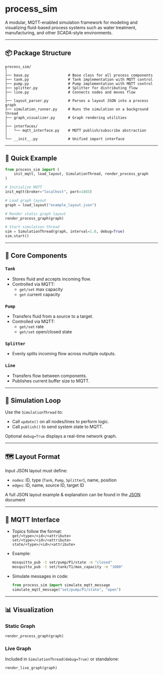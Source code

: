 # process_sim

A modular, MQTT-enabled simulation framework for modeling and visualizing fluid-based process systems such as water treatment, manufacturing, and other SCADA-style environments.

---

## 📦 Package Structure

```
process_sim/
│
├── base.py                  # Base class for all process components
├── tank.py                  # Tank implementation with MQTT control
├── pump.py                  # Pump implementation with MQTT control
├── splitter.py              # Splitter for distributing flow
├── line.py                  # Connects nodes and moves flow
│
├── layout_parser.py         # Parses a layout JSON into a process graph
├── simulation_runner.py     # Runs the simulation on a background thread
├── graph_visualizer.py      # Graph rendering utilities
│
├── interfaces/
│   └── mqtt_interface.py    # MQTT publish/subscribe abstraction
│
└── __init__.py              # Unified import interface
```

---

## 🔁 Quick Example

```python
from process_sim import (
    init_mqtt, load_layout, SimulationThread, render_process_graph
)

# Initialize MQTT
init_mqtt(broker="localhost", port=1883)

# Load graph layout
graph = load_layout("example_layout.json")

# Render static graph layout
render_process_graph(graph)

# Start simulation thread
sim = SimulationThread(graph, interval=1.0, debug=True)
sim.start()
```

---

## 🧱 Core Components

### `Tank`
- Stores fluid and accepts incoming flow.
- Controlled via MQTT:
  - `get/set` max capacity
  - `get` current capacity

### `Pump`
- Transfers fluid from a source to a target.
- Controlled via MQTT:
  - `get/set` rate
  - `get/set` open/closed state

### `Splitter`
- Evenly splits incoming flow across multiple outputs.

### `Line`
- Transfers flow between components.
- Publishes current buffer size to MQTT.

---

## 🧠 Simulation Loop

Use the `SimulationThread` to:
- Call `update()` on all nodes/lines to perform logic.
- Call `publish()` to send system state to MQTT.

Optional `debug=True` displays a real-time network graph.

---

## 🗺️ Layout Format

Input JSON layout must define:
- `nodes`: ID, type (`Tank`, `Pump`, `Splitter`), name, position
- `edges`: ID, name, source ID, target ID

A full JSON layout example & explanation can be found in the [JSON](./JSON.md) document

---

## 📡 MQTT Interface

- Topics follow the format:  
  `get/<type>/<id>/<attribute>`  
  `set/<type>/<id>/<attribute>`  
  `state/<type>/<id>/<attribute>`  

- Example:
  ```bash
  mosquitto_pub -t set/pump/P1/state -m "closed"
  mosquitto_pub -t set/tank/T1/max_capacity -m "1000"
  ```

- Simulate messages in code:
  ```python
  from process_sim import simulate_mqtt_message
  simulate_mqtt_message("set/pump/P1/state", "open")
  ```

---

## 📊 Visualization

### Static Graph
```python
render_process_graph(graph)
```

### Live Graph
Included in `SimulationThread(debug=True)` or standalone:
```python
render_live_graph(graph)
```